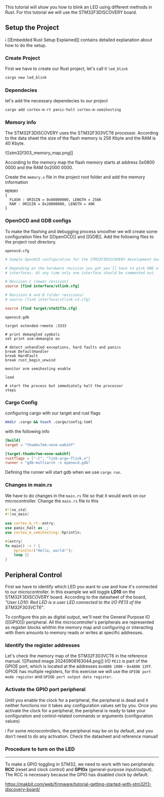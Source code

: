 
This tutorial will show you how to blink an LED using different methods in Rust. For this tutorial we will use the STM32F3DISCOVERY board.

## Setup the Project

ℹ [[Embedded Rust Setup Explained]] contains detailed explanation about how to do the setup.

### Create Project

First we have to create our Rust project, let's call it `led_blink`
``` Bash
cargo new led_blink
```

### Dependecies

let's add the necessary dependecies to our project
``` Bash
cargo add cortex-m-rt panic-halt cortex-m-semihosting
```

### Memory info

The STM32F3DISCOVERY uses the STM32F303VCT6 processor. According to the data sheet the size of the flash memory is 256 Kbyte and the RAM is 40 Kbyte. 

![[stm32f303_memory_map.png]]

According to the memory map the flash memory starts at address 0x0800 0000 and the RAM 0x2000 0000.

Create the `memory.x` file in the project root folder and add the memory information
```
MEMORY
{
  FLASH : ORIGIN = 0x08000000, LENGTH = 256K
  RAM : ORIGIN = 0x20000000, LENGTH = 40K
}
```

### OpenOCD and GDB configs

To make the flashing and debugging process smoother we will create some configuration files for [[OpenOCD]] and [[GDB]]. Add the following files to the project root directory.

`openocd.cfg`
``` cfg
# Sample OpenOCD configuration for the STM32F3DISCOVERY development board 

# Depending on the hardware revision you got you'll have to pick ONE of these 
# interfaces. At any time only one interface should be commented out. 

# Revision C (newer revision) 
source [find interface/stlink.cfg] 

# Revision A and B (older revisions) 
# source [find interface/stlink-v2.cfg] 

source [find target/stm32f3x.cfg]
```

`openocd.gdb`
``` gdb
target extended-remote :3333 

# print demangled symbols 
set print asm-demangle on 

# detect unhandled exceptions, hard faults and panics 
break DefaultHandler 
break HardFault 
break rust_begin_unwind 

monitor arm semihosting enable 

load 

# start the process but immediately halt the processor 
stepi
```

### Cargo Config

configuring cargo with our target and rust flags
``` Bash
mkdir .cargo && touch .cargo/config.toml
```
with the following info
``` TOML
[build]
target = "thumbv7em-none-eabihf"

[target.thumbv7em-none-eabihf]
rustflags = ["-C", "link-arg=-Tlink.x"]
runner = "gdb-multiarch -x openocd.gdb"
```

Defining the runner will start gdb when we use `cargo run`.

### Changes in main.rs

We have to do changes in the `main.rs` file so that it would work on our microcontroller.
Change the `main.rs` file to this
``` Rust
#![no_std]  
#![no_main]  
  
use cortex_m_rt::entry;  
use panic_halt as _;  
use cortex_m_semihosting::hprintln;

#[entry]
fn main() -> ! {
	hprintln!("Hello, world!");
	loop {}
}
```

## Peripheral Control

First we have to identify which LED you want to use and how it's connected to our microcontroller. In this example we will toggle **LD10** on the STM32F3DISCOVERY board.
According to the datasheet of the board, *"User LD10: Red LED is a user LED connected to the I/O PE13 of the STM32F303VCT6"*.

To configure this pin as digital output, we'll neet the General Purpose IO ([[GPIO]]) peripheral.
All the microcontroller's peripherals are represented as register blocks whithin the memory map and configuring or interacting with them amounts to memory reads or writes at specific addresses.

### Identify the register addresses

Let's check the memory map of the STM32F303VCT6 in the reference manual. 
![[Pasted image 20240908163044.png]]
I/O `PE13` is part of the GPIOE port, which is located at the addresses `0x4800 1000` - `0x4800 13FF`. GPIOE has multiple registers, for this exercise we will use the `GPIOD port mode register` and `GPIOD port output data register`.

### Activate the GPIO port peripheral

Until you enable the clock for a peripheral, the peripheral is dead and it neither functions nor it takes any configuration values set by you. Once you activate the clock for a peripheral, the peripheral is ready to take your configuration and control-related commands or arguments (configuration values)

ℹ For some microcontrollers, the peripheral may be on by default, and you don't need to do any activation. Check the datasheet and reference manual!

### Procedure to turn on the LED




---




To make a GPIO toggling in STM32, we need to work with two peripherals: **RCC** (reset and clock control) and **GPIOx** (general-purpose input/output). The RCC is necessary because the GPIO has disabled clock by default.

https://makbit.com/web/firmware/tutorial-getting-started-with-stm32f3-discovery-board/


